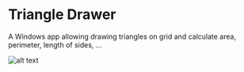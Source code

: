# Triangle Drawer
 
A Windows app allowing drawing triangles on grid and calculate area, perimeter, length of sides, ...

![alt text](https://firebasestorage.googleapis.com/v0/b/testmultiplayerfirebase.appspot.com/o/personal-site%2Fproj5.png?alt=media&token=d83525a9-899d-4fce-9a6a-88fa571a7b6b)
